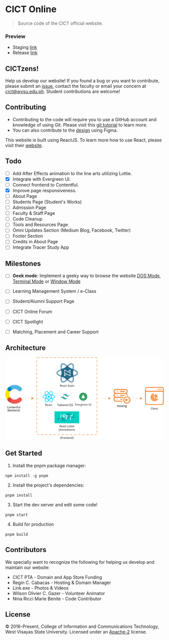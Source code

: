 # CICT Online
> Source code of the CICT official website.

### Preview
* Staging [link](https://cictonline.herokuapp.com/) 
* Release [link](http://cictwvsu.com/)

## CICTzens!
Help us develop our website! If you found a bug or you want to contribute, please submit an [issue](https://help.github.com/articles/creating-an-issue/), contact the faculty or email your concern at [cict@wvsu.edu.ph](cict@wvsu.edu.ph). Student contributions are welcome!

## Contributing
* Contributing to the code will require you to use a GitHub account and knowledge of using Git. Please visit this [git tutorial](https://try.github.io/levels/1/challenges/1) to learn more.
* You can also contribute to the [design](https://www.figma.com/file/HigGPMLiksxJZ6A5CsedqHcj/CICT-Online?node-id=0%3A1) using Figma.


This website is built using ReactJS. To learn more how to use React, please visit their [website](https://reactjs.org/).

## Todo
- [ ] Add After Effects animation to the line arts utilizing Lottie.
- [x] Integrate with Evergreen UI.
- [ ] Connect frontend to Contentful.
- [x] Improve page responsiveness.
- [ ] About Page
- [ ] Students Page (Student's Works)
- [ ] Admission Page
- [ ] Faculty & Staff Page
- [ ] Code Cleanup
- [ ] Tools and Resources Page
- [ ] Omni Updates Section (Medium Blog, Facebook, Twitter)
- [ ] Footer Section
- [ ] Credits in About Page
- [ ] Integrate Tracer Study App

## Milestones
- [ ] **Geek mode**: Implement a geeky way to browse the website [DOS Mode](http://kristopolous.github.io/BOOTSTRA.386/), [Terminal Mode](http://kristopolous.github.io/BOOTSTRA.386/) or [Window Mode](http://www.marianopascual.me/index.html#)
- [ ] Learning Management System / e-Class 
- [ ] Student/Alumni Support Page
- [ ] CICT Online Forum
- [ ] CICT Spotlight
- [ ] Matching, Placement and Career Support


## Architecture
![alt text](architecture.png "Architecture")

## Get Started

1. Install the pnpm package manager:

`npm install -g pnpm`

2. Install the project's dependencies:

`pnpm install`

3. Start the dev server and edit some code!

`pnpm start`

4. Build for production

`pnpm build`

## Contributors
We specially want to recognize the following for helping us develop and maintain our website:
* CICT PTA - Domain and App Store Funding
* Regin C. Cabacas - Hosting & Domain Manager
* Link.exe - Photos & Videos
* Wilson Olivier C. Gazer - Volunteer Animator
* Nina Ricci Marie Benite - Code Contributor


## License
&copy; 2016-Present, College of Information and Communications Technology, West Visayas State University. Licensed under an [Apache-2](https://github.com/wvsu-cict-code/cict-online/blob/master/LICENSE) license.

